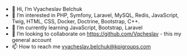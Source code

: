 - 👋 Hi, I’m Vyacheslav Belchuk
- 👀 I’m interested in PHP, Symfony, Laravel, MySQL, Redis, JavaScript, Twig, HTML, CSS, Docker, Doctrine, Bootstrap, C++.
- 🌱 I’m currently learning JavaScript, Bootstrap, Laravel
- 💞️ I’m looking to collaborate on https://github.com/Vqcheslav - this my general account
- 📫 How to reach me vyacheslav.belchuk@kpigroups.com
